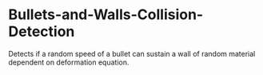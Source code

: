 # Bullets-and-Walls-Collision-Detection
Detects if a random speed of a bullet can sustain a wall of random material dependent on deformation equation.
